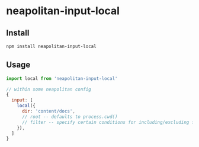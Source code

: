 # neapolitan-input-local

## Install

```sh
npm install neapolitan-input-local
```

## Usage

```js
import local from 'neapolitan-input-local'

// within some neapolitan config
{
  input: [
    local({
      dir: 'content/docs',
      // root -- defaults to process.cwd()
      // filter -- specify certain conditions for including/excluding files from property 'dir'
    }),
  ]
}
```
